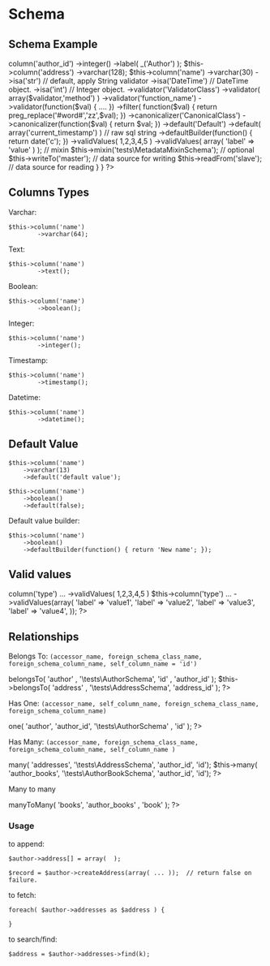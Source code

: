 Schema
======

Schema Example
--------------

<?php
use LazyRecord\Schema\SchemaDeclare;

class AddressSchema extends SchemaDeclare
{
    function schema()
    {
        $this->column('author_id')
                ->integer()
                ->label( _('Author') );

        $this->column('address')
                ->varchar(128);

        $this->column('name')
                ->varchar(30)
                ->isa('str') // default, apply String validator
                ->isa('DateTime')  // DateTime object.
                ->isa('int') // Integer object.

                ->validator('ValidatorClass')
                ->validator( array($validator,'method') )
                ->validator('function_name')
                ->validator(function($val) { .... })

                ->filter( function($val) {  
                            return preg_replace('#word#','zz',$val);  
                 })
                ->canonicalizer('CanonicalClass')
                ->canonicalizer(function($val) { return $val; })

                ->default('Default')
                ->default( array('current_timestamp') ) // raw sql string
                ->defaultBuilder(function() { 
                        return date('c');
                })

                ->validValues( 1,2,3,4,5 )
                ->validValues( array( 'label' => 'value'  ) );

        // mixin
        $this->mixin('tests\MetadataMixinSchema');


        // optional


        $this->writeTo('master');   // data source for writing
        $this->readFrom('slave');   // data source for reading
    }
}
?>

Columns Types
-------------

Varchar:

    $this->column('name')
            ->varchar(64);

Text:

    $this->column('name')
            ->text();

Boolean:

    $this->column('name')
            ->boolean();

Integer:

    $this->column('name')
            ->integer();

Timestamp:

    $this->column('name')
            ->timestamp();

Datetime:

    $this->column('name')
            ->datetime();


Default Value
-------------

    $this->column('name')
        ->varchar(13)
        ->default('default value');

    $this->column('name')
        ->boolean()
        ->default(false);

Default value builder:

    $this->column('name')
        ->boolean()
        ->defaultBuilder(function() { return 'New name'; });


Valid values
------------

<?php
    $this->column('type')
        ...
        ->validValues( 1,2,3,4,5 )

    $this->column('type')
        ...
        ->validValues(array(
            'label' => 'value1',
            'label' => 'value2',
            'label' => 'value3',
            'label' => 'value4',
        ));
?>

Relationships
-------------

Belongs To: `(accessor_name, foreign_schema_class_name, foreign_schema_column_name, self_column_name = 'id')`

<?php
    $this->belongsTo( 'author' , '\tests\AuthorSchema', 'id' , 'author_id' );
    $this->belongsTo( 'address' , '\tests\AddressSchema', 'address_id' );
?>


Has One: `(accessor_name, self_column_name, foreign_schema_class_name, foreign_schema_column_name)`

<?php 
    $this->one( 'author', 'author_id', '\tests\AuthorSchema' , 'id' );
?>

Has Many: `(accessor_name, foreign_schema_class_name, foreign_schema_column_name, self_column_name )`

<?php
    $this->many( 'addresses', '\tests\AddressSchema', 'author_id', 'id');
    $this->many( 'author_books', '\tests\AuthorBookSchema', 'author_id', 'id');
?>

Many to many

<?php
    $this->manyToMany( 'books', 'author_books' , 'book' );
?>

### Usage

to append:

    $author->address[] = array(  );

    $record = $author->createAddress(array( ... ));  // return false on failure.

to fetch:

    foreach( $author->addresses as $address ) {

    }

to search/find:

    $address = $author->addresses->find(k);


